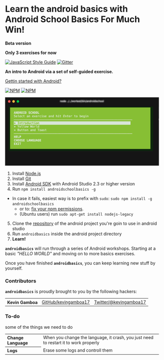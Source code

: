 # Learn the android basics with **Android School Basics** For Much Win!

**Beta version**

**Only 3 exercises for now**

[![JavaScript Style Guide](https://img.shields.io/badge/code_style-standard-brightgreen.svg)](https://standardjs.com)
[![Gitter](https://badges.gitter.im/Join%20Chat.svg)](https://gitter.im/androidschoolbasics/Lobby)


**An intro to Android via a set of self-guided exercise.**


[Gettin started with Android?](https://developer.android.com/training/index.html)

[![NPM](https://nodei.co/npm/androidschoolbasics.png?downloads=true&downloadRank=true&stars=true)](https://nodei.co/npm/androidschoolbasics/)
[![NPM](https://nodei.co/npm-dl/androidschoolbasics.png?months=3)](https://nodei.co/npm/androidschoolbasics/)

![Screenshot of program](./Screenshot.png)

  1. Install [Node.js](http://nodejs.org/)
  2. Install [Git](https://git-scm.com/)
  3. Install [Android SDK](https://developer.android.com/studio/index.html?hl=es-419) with Android Studio 2.3 or higher version
  4. Run `npm install androidschoolbasics -g`
  * In case it fails, easiest way is to prefix with `sudo`:
        `sudo npm install -g androidschoolbasics` 
    - or to:
     [fix your npm permissions](https://docs.npmjs.com/getting-started/fixing-npm-permissions).
    * (Ubuntu users) run `sudo apt-get install nodejs-legacy`
  5. Clone the [repository](https://github.com/yellowme/androidschool) of the android project you're goin to use in android studio
  6. Run `androidbasics` inside the android project directory
  7. **Learn!**

<b><code>androidbasics</code></b> will run through a series of Android workshops. Starting at a basic *"HELLO WORLD"* and moving on to more basics exercises.

Once you have finished <b><code>androidbasics</code></b>, you can keep learning new stuff by yourself.

### Contributors

<b><code>androidbasics</code></b> is proudly brought to you by the following hackers:

<table><tbody>
<tr><th align="left">Kevin Gamboa</th><td><a href="https://github.com/kevingamboa17">GitHub/kevingamboa17</a></td><td><a href="http://twitter.com/kevingamboa17">Twitter/@kevingamboa17</a></td></tr>

</tbody></table>


### To-do

some of the things we need to do

<table><tbody>
<tr>
<th align="left">Change Language</th>
<td><a>When you change the language, it crash, you just need to restart it to work properly</a></td>

<tr>
<th align="left">Logs</th>
<td><a>Erase some logs and controll them</a></td>

</tbody></table>
